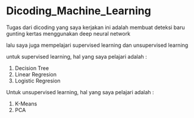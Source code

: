 # Dicoding_Machine_Learning
Tugas dari dicoding yang saya kerjakan ini adalah membuat deteksi baru gunting kertas menggunakan deep neural network

lalu saya juga mempelajari supervised learning dan unsupervised learning

untuk supervised learning, hal yang saya pelajari adalah :
1. Decision Tree
2. Linear Regresion
3. Logistic Regresion

Untuk unsupervised learning, hal yang saya pelajari adalah :
1. K-Means
2. PCA
